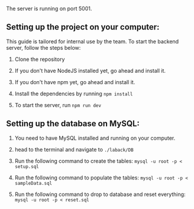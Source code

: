 The server is running on port 5001.

## Setting up the project on your computer:

This guide is tailored for internal use by the team. To start the backend server, follow the steps below:

1. Clone the repository

2. If you don't have NodeJS installed yet, go ahead and install it.

3. If you don't have npm yet, go ahead and install it.

4. Install the dependencies by running `npm install`

5. To start the server, run `npm run dev`

## Setting up the database on MySQL:

1. You need to have MySQL installed and running on your computer.

2. head to the terminal and navigate to `./laback/DB`

3. Run the following command to create the tables: `mysql -u root -p < setup.sql`

4. Run the following command to populate the tables: `mysql -u root -p < sampleData.sql`

5. Run the following command to drop to database and reset everything: `mysql -u root -p < reset.sql`
